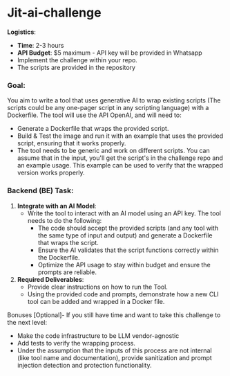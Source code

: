 # Jit-ai-challenge
**Logistics**:

- **Time**: 2-3 hours
- **API Budget**: $5 maximum - API key will be provided in Whatsapp
- Implement the challenge within your repo.
- The scripts are provided in the repository

### Goal:

You aim to write a tool that uses generative AI to wrap existing scripts (The scripts could be any one-pager script in any scripting language) with a Dockerfile. The tool will use the API OpenAI, and will need to:

- Generate a Dockerfile that wraps the provided script.
- Build & Test the image and run it with an example that uses the provided script, ensuring that it works properly.
- The tool needs to be generic and work on different scripts. You can assume that in the input, you'll get the script's in the challenge repo and an example usage. This example can be used to verify that the wrapped version works properly.

### Backend (BE) Task:

1. **Integrate with an AI Model**:
    - Write the tool to interact with an AI model using an API key. The tool needs to do the following:
        - The code should accept the provided scripts (and any tool with the same type of input and output) and generate a Dockerfile that wraps the script.
        - Ensure the AI validates that the script functions correctly within the Dockerfile.
        - Optimize the API usage to stay within budget and ensure the prompts are reliable.
2. **Required Deliverables**:
    - Provide clear instructions on how to run the Tool.
    - Using the provided code and prompts, demonstrate how a new CLI tool can be added and wrapped in a Docker file.

Bonuses [Optional]- If you still have time and want to take this challenge to the next level:

- Make the code infrastructure to be LLM vendor-agnostic
- Add tests to verify the wrapping process.
- Under the assumption that the inputs of this process are not internal (like tool name and documentation), provide sanitization and prompt injection detection and protection functionality.
